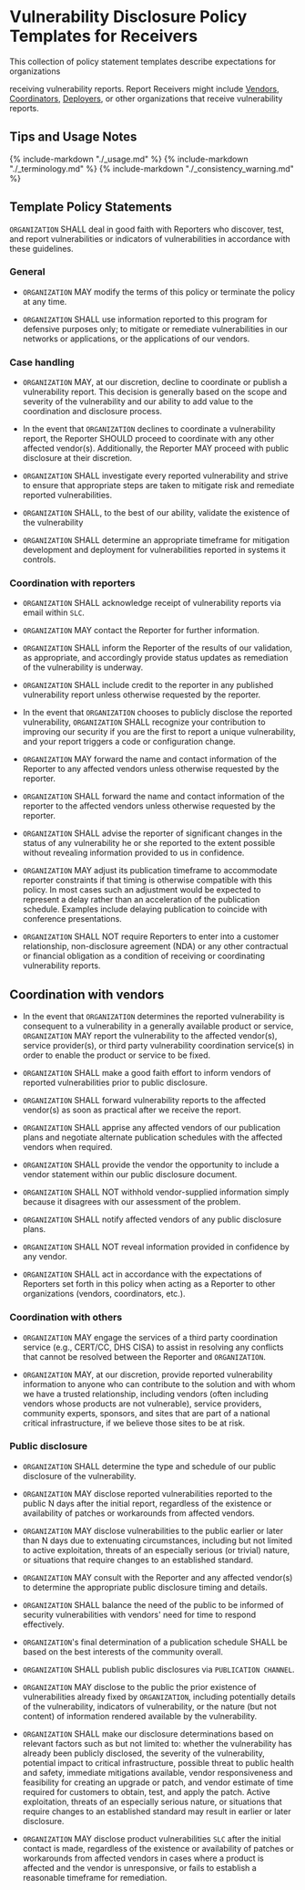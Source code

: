 # Vulnerability Disclosure Policy Templates for Receivers

<!--start-->This collection of policy statement templates describe expectations for organizations
receiving vulnerability reports.<!--end-->
Report Receivers might include
[Vendors](../../topics/roles/vendor.md),
[Coordinators](../../topics/roles/coordinator.md),
[Deployers](../../topics/roles/deployer.md),
or other organizations that receive vulnerability reports.

## Tips and Usage Notes

{% include-markdown "./_usage.md" %}
{% include-markdown "./_terminology.md" %}
{% include-markdown "./_consistency_warning.md" %}

## Template Policy Statements

`ORGANIZATION` SHALL deal in good faith with Reporters who discover, test, and report vulnerabilities or indicators of vulnerabilities in accordance with these guidelines.

### General

* `ORGANIZATION` MAY modify the terms of this policy or terminate the policy at any time.

* `ORGANIZATION` SHALL use information reported to this program for defensive purposes only; to mitigate or remediate vulnerabilities in our networks or applications, or the applications of our vendors.

### Case handling

* `ORGANIZATION` MAY, at our discretion, decline to coordinate or publish a vulnerability report. This decision is generally based on the scope and severity of the vulnerability and our ability to add value to the coordination and disclosure process.

* In the event that `ORGANIZATION` declines to coordinate a vulnerability report, the Reporter SHOULD proceed to coordinate with any other affected vendor(s). Additionally, the Reporter MAY proceed with public disclosure at their discretion.

* `ORGANIZATION` SHALL investigate every reported vulnerability and strive to ensure that appropriate steps are taken to mitigate risk and remediate reported vulnerabilities.

* `ORGANIZATION` SHALL, to the best of our ability, validate the existence of the vulnerability

* `ORGANIZATION` SHALL determine an appropriate timeframe for mitigation development and deployment for vulnerabilities reported in systems it controls.

### Coordination with reporters

* `ORGANIZATION` SHALL acknowledge receipt of vulnerability reports via email within `SLC`.

* `ORGANIZATION` MAY contact the Reporter for further information.

* `ORGANIZATION` SHALL inform the Reporter of the results of our validation, as appropriate, and accordingly provide status updates as remediation of the vulnerability is underway.

* `ORGANIZATION` SHALL include credit to the reporter in any published vulnerability report unless otherwise requested by the reporter.

* In the event that `ORGANIZATION` chooses to publicly disclose the reported vulnerability, `ORGANIZATION` SHALL recognize your contribution to improving our security if you are the first to report a unique vulnerability, and your report triggers a code or configuration change.

* `ORGANIZATION` MAY forward the name and contact information of the Reporter to any affected vendors unless otherwise requested by the reporter.

* `ORGANIZATION` SHALL forward the name and contact information of the reporter to the affected vendors unless otherwise requested by the reporter.

* `ORGANIZATION` SHALL advise the reporter of significant changes in the status of any vulnerability he or she reported to the extent possible without revealing information provided to us in confidence.

* `ORGANIZATION` MAY adjust its publication timeframe to accommodate reporter constraints if that timing is otherwise compatible with this policy. In most cases such an adjustment would be expected to represent a delay rather than an acceleration of the publication schedule. Examples include delaying publication to coincide with conference presentations.

* `ORGANIZATION` SHALL NOT require Reporters to enter into a customer relationship, non-disclosure agreement (NDA) or any other contractual or financial obligation as a condition of receiving or coordinating vulnerability reports.

## Coordination with vendors

* In the event that `ORGANIZATION` determines the reported vulnerability is consequent to a vulnerability in a generally available product or service, `ORGANIZATION` MAY report the vulnerability to the affected vendor(s), service provider(s), or third party vulnerability coordination service(s) in order to enable the product or service to be fixed.

* `ORGANIZATION` SHALL make a good faith effort to inform vendors of reported vulnerabilities prior to public disclosure.

* `ORGANIZATION` SHALL forward vulnerability reports to the affected vendor(s) as soon as practical after we receive the report.

* `ORGANIZATION` SHALL apprise any affected vendors of our publication plans and negotiate alternate publication schedules with the affected vendors when required.

* `ORGANIZATION` SHALL provide the vendor the opportunity to include a vendor statement within our public disclosure document.

* `ORGANIZATION` SHALL NOT withhold vendor-supplied information simply because it disagrees with our assessment of the problem.

* `ORGANIZATION` SHALL notify affected vendors of any public disclosure plans.

* `ORGANIZATION` SHALL NOT reveal information provided in confidence by any vendor.

* `ORGANIZATION` SHALL act in accordance with the expectations of Reporters set forth in this policy when acting as a Reporter to other organizations (vendors, coordinators, etc.).

### Coordination with others

* `ORGANIZATION` MAY engage the services of a third party coordination service (e.g., CERT/CC, DHS CISA) to assist in resolving any conflicts that cannot be resolved between the Reporter and `ORGANIZATION`.

* `ORGANIZATION` MAY, at our discretion, provide reported vulnerability information to anyone who can contribute to the solution and with whom we have a trusted relationship, including vendors (often including vendors whose products are not vulnerable), service providers, community experts, sponsors, and sites that are part of a national critical infrastructure, if we believe those sites to be at risk.

### Public disclosure

* `ORGANIZATION` SHALL determine the type and schedule of our public disclosure of the vulnerability.

* `ORGANIZATION` MAY disclose reported vulnerabilities reported to the public N days after the initial report, regardless of the existence or availability of patches or workarounds from affected vendors.

* `ORGANIZATION` MAY disclose vulnerabilities to the public earlier or later than N days due to extenuating circumstances, including but not limited to active exploitation, threats of an especially serious (or trivial) nature, or situations that require changes to an established standard.

* `ORGANIZATION` MAY consult with the Reporter and any affected vendor(s) to determine the appropriate public disclosure timing and details.

* `ORGANIZATION` SHALL balance the need of the public to be informed of security vulnerabilities with vendors' need for time to respond effectively.

* `ORGANIZATION`'s final determination of a publication schedule SHALL be based on the best interests of the community overall.

* `ORGANIZATION` SHALL publish public disclosures via `PUBLICATION CHANNEL`.

* `ORGANIZATION` MAY disclose to the public the prior existence of vulnerabilities already fixed by `ORGANIZATION`, including potentially details of the vulnerability, indicators of vulnerability, or the nature (but not content) of information rendered available by the vulnerability.

* `ORGANIZATION` SHALL make our disclosure determinations based on relevant factors such as but not limited to: whether the vulnerability has already been publicly disclosed, the severity of the vulnerability, potential impact to critical infrastructure, possible threat to public health and safety, immediate mitigations available, vendor responsiveness and feasibility for creating an upgrade or patch, and vendor estimate of time required for customers to obtain, test, and apply the patch. Active exploitation, threats of an especially serious nature, or situations that require changes to an established standard may result in earlier or later disclosure.

* `ORGANIZATION` MAY disclose product vulnerabilities `SLC` after the initial contact is made, regardless of the existence or availability of patches or workarounds from affected vendors in cases where a product is affected and the vendor is unresponsive, or fails to establish a reasonable timeframe for remediation.
